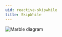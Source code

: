 ```yaml
---
uid: reactive-skipwhile
title: SkipWhile
---
```


![Marble diagram](~/images/reactive-skipwhile.svg)
